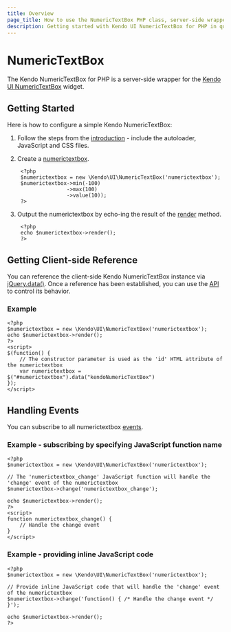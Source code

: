 ```yaml
---
title: Overview
page_title: How to use the NumericTextBox PHP class, server-side wrapper for Kendo UI NumericTextBox widget
description: Getting started with Kendo UI NumericTextBox for PHP in quick steps - configure Kendo UI NumericTextBox widget and operate Kendo UI NumericTextBox events.
---
```


# NumericTextBox

The Kendo NumericTextBox for PHP is a server-side wrapper for the [Kendo UI NumericTextBox](/api/web/numerictextbox) widget.

## Getting Started

Here is how to configure a simple Kendo NumericTextBox:

1. Follow the steps from the [introduction](/php/introduction) - include the autoloader, JavaScript and CSS files.

2. Create a [numerictextbox](/api/php/Kendo/UI/NumericTextBox).

        <?php
        $numerictextbox = new \Kendo\UI\NumericTextBox('numerictextbox');
        $numerictextbox->min(-100)
                       ->max(100)
                       ->value(10));
        ?>

3. Output the numerictextbox by echo-ing the result of the [render](/api/php/Kendo/UI/Widget#render) method.

        <?php
        echo $numerictextbox->render();
        ?>


## Getting Client-side Reference

You can reference the client-side Kendo NumericTextBox instance via [jQuery.data()](http://api.jquery.com/jQuery.data/).
Once a reference has been established, you can use the [API](/api/web/numerictextbox#methods) to control its behavior.


### Example

    <?php
    $numerictextbox = new \Kendo\UI\NumericTextBox('numerictextbox');
    echo $numerictextbox->render();
    ?>
    <script>
    $(function() {
        // The constructor parameter is used as the 'id' HTML attribute of the numerictextbox
        var numerictextbox = $("#numerictextbox").data("kendoNumericTextBox")
    });
    </script>

## Handling Events

You can subscribe to all numerictextbox [events](/api/web/numerictextbox#events).

### Example - subscribing by specifying JavaScript function name

    <?php
    $numerictextbox = new \Kendo\UI\NumericTextBox('numerictextbox');

    // The 'numerictextbox_change' JavaScript function will handle the 'change' event of the numerictextbox
    $numerictextbox->change('numerictextbox_change');

    echo $numerictextbox->render();
    ?>
    <script>
    function numerictextbox_change() {
        // Handle the change event
    }
    </script>

### Example - providing inline JavaScript code

    <?php
    $numerictextbox = new \Kendo\UI\NumericTextBox('numerictextbox');

    // Provide inline JavaScript code that will handle the 'change' event of the numerictextbox
    $numerictextbox->change('function() { /* Handle the change event */ }');

    echo $numerictextbox->render();
    ?>
